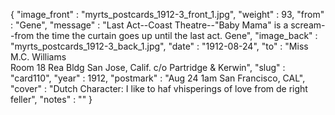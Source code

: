 {
  "image_front" : "myrts_postcards_1912-3_front_1.jpg",
  "weight" : 93,
  "from" : "Gene",
  "message" : "Last Act--Coast Theatre--\"Baby Mama\" is a scream--from the time the curtain goes up until the last act. Gene",
  "image_back" : "myrts_postcards_1912-3_back_1.jpg",
  "date" : "1912-08-24",
  "to" : "Miss M.C. Williams<br> Room 18 Rea Bldg San Jose, Calif. c/o Partridge & Kerwin",
  "slug" : "card110",
  "year" : 1912,
  "postmark" : "Aug 24 1am San Francisco, CAL",
  "cover" : "Dutch Character: I like to haf vhisperings of love from de right feller",
  "notes" : ""
}
